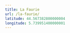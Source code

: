 ```yaml
---
title: La Faurie
url: /la-faurie/
latitude: 44.567382800000004
longitude: 5.739951400000001
---
```

